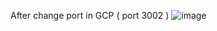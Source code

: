 After change port in GCP ( port 3002 )
![image](https://github.com/MikityukVarvara/kbot/assets/75087866/0c8b92d5-3c36-4a4a-94c9-b84be83ea081)
